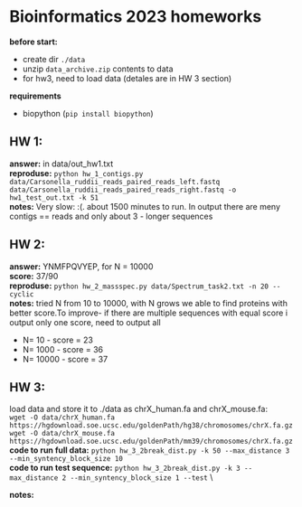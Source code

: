 # Bioinformatics 2023 homeworks

**before start:**
 - create dir `./data` 
 - unzip `data_archive.zip` contents to data
 - for hw3, need to load data (detales are in HW 3 section)

**requirements**
 - biopython (`pip install biopython`)


## HW 1:
**answer:** in data/out_hw1.txt \
**reproduse:** `python hw_1_contigs.py data/Carsonella_ruddii_reads_paired_reads_left.fastq data/Carsonella_ruddii_reads_paired_reads_right.fastq -o hw1_test_out.txt -k 51` \
**notes:** Very slow: :(. about 1500 minutes to run. In output there are meny contigs == reads and only about 3 - longer sequences

## HW 2:
**answer:** YNMFPQVYEP, for N = 10000 \
**score:** 37/90 \
**reproduse:** `python hw_2_massspec.py data/Spectrum_task2.txt -n 20 --cyclic` \
**notes:** tried N from 10 to 10000, with N grows we able to find proteins with better score.To improve- if there are multiple sequences with equal score i output only one score, need to output all
- N=    10 - score = 23
- N=  1000 - score = 36
- N= 10000 - score = 37

## HW 3:
load data and store it to ./data as chrX_human.fa and chrX_mouse.fa: \
`wget -O data/chrX_human.fa https://hgdownload.soe.ucsc.edu/goldenPath/hg38/chromosomes/chrX.fa.gz ` \
`wget -O data/chrX_mouse.fa https://hgdownload.soe.ucsc.edu/goldenPath/mm39/chromosomes/chrX.fa.gz` \
**code to run full data:** `python hw_3_2break_dist.py -k 50 --max_distance 3 --min_syntency_block_size 10` \
**code to run test sequence:** `python hw_3_2break_dist.py -k 3 --max_distance 2 --min_syntency_block_size 1 --test` \

**notes:** 

